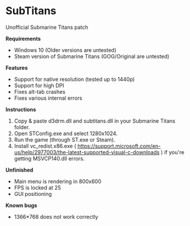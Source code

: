 # SubTitans
Unofficial Submarine Titans patch

**Requirements**
* Windows 10 (Older versions are untested)
* Steam version of Submarine Titans (GOG/Original are untested)

**Features**
* Support for native resolution (tested up to 1440p)
* Support for high DPI
* Fixes alt-tab crashes
* Fixes various internal errors

**Instructions**
1. Copy & paste d3drm.dll and subtitans.dll in your Submarine Titans folder.
2. Open STConfig.exe and select 1280x1024.
3. Run the game (through ST.exe or Steam).
4. Install vc_redist.x86.exe ( https://support.microsoft.com/en-us/help/2977003/the-latest-supported-visual-c-downloads ) if you're getting MSVCP140.dll errors.

**Unfinished**
* Main menu is rendering in 800x600
* FPS is locked at 25
* GUI positioning

**Known bugs**
* 1366*768 does not work correctly